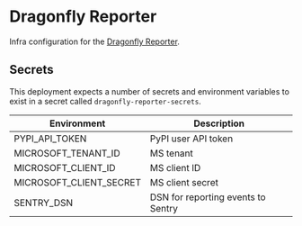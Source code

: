 # Dragonfly Reporter

Infra configuration for the [Dragonfly Reporter](https://github.com/vipyrsec/dragonfly-reporter).

## Secrets
This deployment expects a number of secrets and environment variables to exist in a secret called `dragonfly-reporter-secrets`.


| Environment             | Description                        |
|-------------------------|----------------------------------- |
| PYPI_API_TOKEN          | PyPI user API token                |
| MICROSOFT_TENANT_ID     | MS tenant                          |
| MICROSOFT_CLIENT_ID     | MS client ID                       |
| MICROSOFT_CLIENT_SECRET | MS client secret                   |
| SENTRY_DSN              | DSN for reporting events to Sentry |
